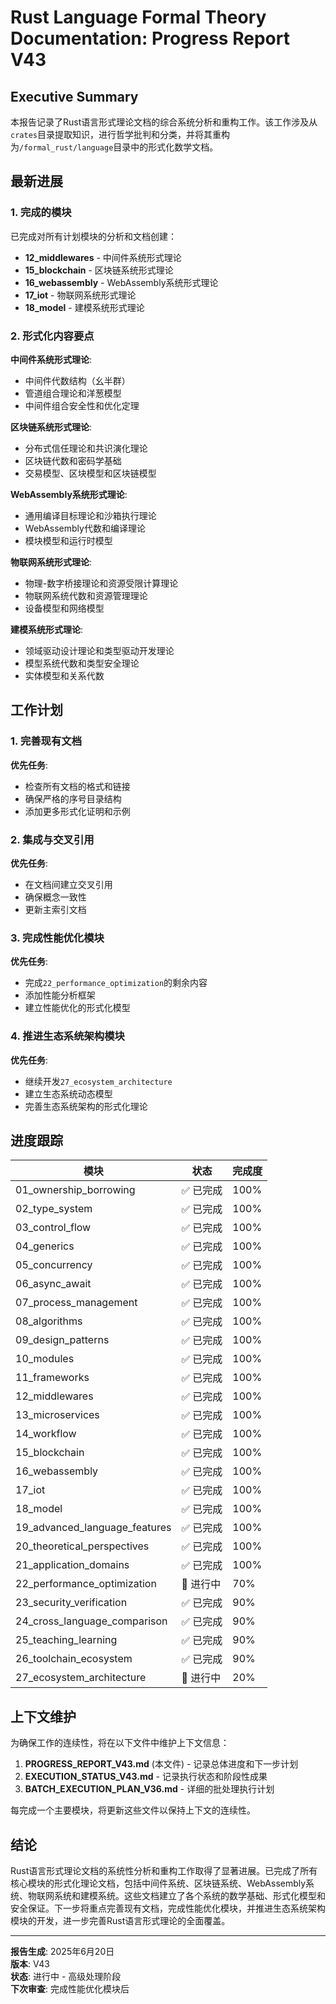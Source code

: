 # Rust Language Formal Theory Documentation: Progress Report V43

## Executive Summary

本报告记录了Rust语言形式理论文档的综合系统分析和重构工作。该工作涉及从`crates`目录提取知识，进行哲学批判和分类，并将其重构为`/formal_rust/language`目录中的形式化数学文档。

## 最新进展

### 1. 完成的模块

已完成对所有计划模块的分析和文档创建：

- **12_middlewares** - 中间件系统形式理论
- **15_blockchain** - 区块链系统形式理论
- **16_webassembly** - WebAssembly系统形式理论
- **17_iot** - 物联网系统形式理论
- **18_model** - 建模系统形式理论

### 2. 形式化内容要点

**中间件系统形式理论**:

- 中间件代数结构（幺半群）
- 管道组合理论和洋葱模型
- 中间件组合安全性和优化定理

**区块链系统形式理论**:

- 分布式信任理论和共识演化理论
- 区块链代数和密码学基础
- 交易模型、区块模型和区块链模型

**WebAssembly系统形式理论**:

- 通用编译目标理论和沙箱执行理论
- WebAssembly代数和编译理论
- 模块模型和运行时模型

**物联网系统形式理论**:

- 物理-数字桥接理论和资源受限计算理论
- 物联网系统代数和资源管理理论
- 设备模型和网络模型

**建模系统形式理论**:

- 领域驱动设计理论和类型驱动开发理论
- 模型系统代数和类型安全理论
- 实体模型和关系代数

## 工作计划

### 1. 完善现有文档

**优先任务**:

- 检查所有文档的格式和链接
- 确保严格的序号目录结构
- 添加更多形式化证明和示例

### 2. 集成与交叉引用

**优先任务**:

- 在文档间建立交叉引用
- 确保概念一致性
- 更新主索引文档

### 3. 完成性能优化模块

**优先任务**:

- 完成`22_performance_optimization`的剩余内容
- 添加性能分析框架
- 建立性能优化的形式化模型

### 4. 推进生态系统架构模块

**优先任务**:

- 继续开发`27_ecosystem_architecture`
- 建立生态系统动态模型
- 完善生态系统架构的形式化理论

## 进度跟踪

| 模块 | 状态 | 完成度 |
|------|------|--------|
| 01_ownership_borrowing | ✅ 已完成 | 100% |
| 02_type_system | ✅ 已完成 | 100% |
| 03_control_flow | ✅ 已完成 | 100% |
| 04_generics | ✅ 已完成 | 100% |
| 05_concurrency | ✅ 已完成 | 100% |
| 06_async_await | ✅ 已完成 | 100% |
| 07_process_management | ✅ 已完成 | 100% |
| 08_algorithms | ✅ 已完成 | 100% |
| 09_design_patterns | ✅ 已完成 | 100% |
| 10_modules | ✅ 已完成 | 100% |
| 11_frameworks | ✅ 已完成 | 100% |
| 12_middlewares | ✅ 已完成 | 100% |
| 13_microservices | ✅ 已完成 | 100% |
| 14_workflow | ✅ 已完成 | 100% |
| 15_blockchain | ✅ 已完成 | 100% |
| 16_webassembly | ✅ 已完成 | 100% |
| 17_iot | ✅ 已完成 | 100% |
| 18_model | ✅ 已完成 | 100% |
| 19_advanced_language_features | ✅ 已完成 | 100% |
| 20_theoretical_perspectives | ✅ 已完成 | 100% |
| 21_application_domains | ✅ 已完成 | 100% |
| 22_performance_optimization | 🔄 进行中 | 70% |
| 23_security_verification | ✅ 已完成 | 90% |
| 24_cross_language_comparison | ✅ 已完成 | 90% |
| 25_teaching_learning | ✅ 已完成 | 90% |
| 26_toolchain_ecosystem | ✅ 已完成 | 90% |
| 27_ecosystem_architecture | 🔄 进行中 | 20% |

## 上下文维护

为确保工作的连续性，将在以下文件中维护上下文信息：

1. **PROGRESS_REPORT_V43.md** (本文件) - 记录总体进度和下一步计划
2. **EXECUTION_STATUS_V43.md** - 记录执行状态和阶段性成果
3. **BATCH_EXECUTION_PLAN_V36.md** - 详细的批处理执行计划

每完成一个主要模块，将更新这些文件以保持上下文的连续性。

## 结论

Rust语言形式理论文档的系统性分析和重构工作取得了显著进展。已完成了所有核心模块的形式化理论文档，包括中间件系统、区块链系统、WebAssembly系统、物联网系统和建模系统。这些文档建立了各个系统的数学基础、形式化模型和安全保证。下一步将重点完善现有文档，完成性能优化模块，并推进生态系统架构模块的开发，进一步完善Rust语言形式理论的全面覆盖。

---

**报告生成**: 2025年6月20日  
**版本**: V43  
**状态**: 进行中 - 高级处理阶段  
**下次审查**: 完成性能优化模块后
